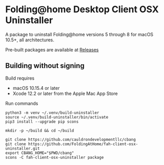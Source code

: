 # Folding@home Desktop Client OSX Uninstaller

A package to uninstall Folding@home versions 5 through 8
for macOS 10.5+, all architectures.

Pre-built packages are available at
[Releases](https://github.com/FoldingAtHome/fah-client-osx-uninstaller/releases)


## Building without signing

Build requires
- macOS 10.15.4 or later
- Xcode 12.2 or later from the Apple Mac App Store

Run commands

```
python3 -m venv ~/.venv/build-uninstaller
source ~/.venv/build-uninstaller/bin/activate
pip3 install --upgrade pip scons

mkdir -p ~/build && cd ~/build

git clone https://github.com/cauldrondevelopmentllc/cbang
git clone https://github.com/FoldingAtHome/fah-client-osx-uninstaller.git
export CBANG_HOME="$PWD/cbang"
scons -C fah-client-osx-uninstaller package
```
